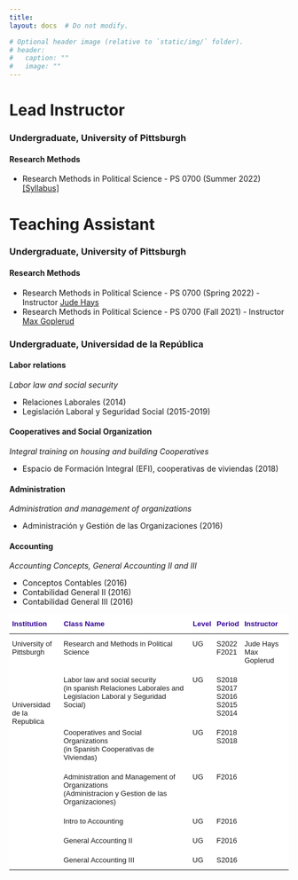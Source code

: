 ```yaml
---
title: 
layout: docs  # Do not modify.

# Optional header image (relative to `static/img/` folder).
# header:
#   caption: ""
#   image: ""
---
```

# Lead Instructor

### Undergraduate, University of Pittsburgh 

#### Research Methods 

* Research Methods in Political Science - PS 0700 (Summer 2022) [[Syllabus]](https://www.dropbox.com/s/shpfv8m1ke1iyr3/PS0700_S22.pdf?dl=0)


# Teaching Assistant 

### Undergraduate, University of Pittsburgh  

#### Research Methods 

* Research Methods in Political Science - PS 0700 (Spring 2022) - Instructor [Jude Hays](https://sites.pitt.edu/~jch61/)
* Research Methods in Political Science - PS 0700 (Fall 2021) - Instructor [Max Goplerud](https://mgoplerud.com/)

### Undergraduate, Universidad de la República  

#### Labor relations 
_Labor law and social security_
* Relaciones Laborales (2014)
* Legislación Laboral y Seguridad Social (2015-2019)  

#### Cooperatives and Social Organization
_Integral training on housing and building Cooperatives_ 
* Espacio de Formación Integral (EFI), cooperativas de viviendas (2018)

#### Administration 
_Administration and management of organizations_
* Administración y Gestión de las Organizaciones (2016)

#### Accounting 
_Accounting Concepts, General Accounting II and III_
* Conceptos Contables (2016)
* Contabilidad General II (2016)
* Contabilidad General III (2016)

<style type="text/css">@media screen and (max-width: 767px) {.tg {width: auto !important;}.tg col {width: auto !important;}.tg-wrap {overflow-x: auto;-webkit-overflow-scrolling: touch;margin: auto 0px;}}</style><div class="tg-wrap"><table style="border-collapse:collapse;border-spacing:0;border:none;margin:0px auto" class="tg"><thead><tr><th style="background-color:#ffffff;border-color:#000000;border-style:solid;border-width:0px;color:#340096;font-family:Verdana, Geneva, sans-serif !important;font-size:13px;font-weight:bold;overflow:hidden;padding:10px 5px;position:-webkit-sticky;position:sticky;text-align:left;top:-1px;vertical-align:top;will-change:transform;word-break:normal">Institution</th><th style="background-color:#ffffff;border-color:#000000;border-style:solid;border-width:0px;color:#340096;font-family:Verdana, Geneva, sans-serif !important;font-size:13px;font-weight:bold;overflow:hidden;padding:10px 5px;position:-webkit-sticky;position:sticky;text-align:left;top:-1px;vertical-align:top;will-change:transform;word-break:normal">Class Name</th><th style="background-color:#ffffff;border-color:#000000;border-style:solid;border-width:0px;color:#340096;font-family:Verdana, Geneva, sans-serif !important;font-size:13px;font-weight:bold;overflow:hidden;padding:10px 5px;position:-webkit-sticky;position:sticky;text-align:left;top:-1px;vertical-align:top;will-change:transform;word-break:normal">Level</th><th style="background-color:#ffffff;border-color:#000000;border-style:solid;border-width:0px;color:#340096;font-family:Verdana, Geneva, sans-serif !important;font-size:13px;font-weight:bold;overflow:hidden;padding:10px 5px;position:-webkit-sticky;position:sticky;text-align:left;top:-1px;vertical-align:top;will-change:transform;word-break:normal">Period</th><th style="background-color:#ffffff;border-color:#000000;border-style:solid;border-width:0px;color:#340096;font-family:Verdana, Geneva, sans-serif !important;font-size:13px;font-weight:bold;overflow:hidden;padding:10px 5px;position:-webkit-sticky;position:sticky;text-align:left;top:-1px;vertical-align:top;will-change:transform;word-break:normal">Instructor</th></tr></thead><tbody><tr><td style="background-color:#ffffff;border-color:#000000;border-style:solid;border-width:0px;font-family:Verdana, Geneva, sans-serif !important;font-size:13px;overflow:hidden;padding:10px 5px;text-align:left;vertical-align:top;word-break:normal">University of <br>Pittsburgh</td><td style="background-color:#ffffff;border-color:#000000;border-style:solid;border-width:0px;font-family:Verdana, Geneva, sans-serif !important;font-size:13px;overflow:hidden;padding:10px 5px;text-align:left;vertical-align:top;word-break:normal">Research and Methods in Political Science</td><td style="background-color:#ffffff;border-color:#000000;border-style:solid;border-width:0px;font-family:Verdana, Geneva, sans-serif !important;font-size:13px;overflow:hidden;padding:10px 5px;text-align:left;vertical-align:top;word-break:normal">UG</td><td style="background-color:#ffffff;border-color:#000000;border-style:solid;border-width:0px;font-family:Verdana, Geneva, sans-serif !important;font-size:13px;overflow:hidden;padding:10px 5px;text-align:left;vertical-align:top;word-break:normal">S2022 <br>F2021</td><td style="background-color:#ffffff;border-color:#000000;border-style:solid;border-width:0px;font-family:Verdana, Geneva, sans-serif !important;font-size:13px;overflow:hidden;padding:10px 5px;text-align:left;vertical-align:top;word-break:normal">Jude Hays<br>Max Goplerud</td></tr><tr><td style="background-color:#ffffff;border-color:#000000;border-style:solid;border-width:0px;font-family:Verdana, Geneva, sans-serif !important;font-size:13px;overflow:hidden;padding:10px 5px;text-align:left;vertical-align:top;word-break:normal" rowspan="6"><br><br><br>Universidad <br>de la Republica</td><td style="background-color:#ffffff;border-color:#000000;border-style:solid;border-width:0px;font-family:Verdana, Geneva, sans-serif !important;font-size:13px;overflow:hidden;padding:10px 5px;text-align:left;vertical-align:top;word-break:normal">Labor law and social security <br>(in spanish Relaciones Laborales and <br>Legislacion Laboral y Seguridad Social)</td><td style="background-color:#ffffff;border-color:#000000;border-style:solid;border-width:0px;font-family:Verdana, Geneva, sans-serif !important;font-size:13px;overflow:hidden;padding:10px 5px;text-align:left;vertical-align:top;word-break:normal">UG</td><td style="background-color:#ffffff;border-color:#000000;border-style:solid;border-width:0px;font-family:Verdana, Geneva, sans-serif !important;font-size:13px;overflow:hidden;padding:10px 5px;text-align:left;vertical-align:top;word-break:normal">S2018<br>S2017<br>S2016<br>S2015<br>S2014</td><td style="background-color:#ffffff;border-color:#000000;border-style:solid;border-width:0px;font-family:Verdana, Geneva, sans-serif !important;font-size:13px;overflow:hidden;padding:10px 5px;text-align:left;vertical-align:top;word-break:normal"></td></tr><tr><td style="background-color:#ffffff;border-color:#000000;border-style:solid;border-width:0px;font-family:Verdana, Geneva, sans-serif !important;font-size:13px;overflow:hidden;padding:10px 5px;text-align:left;vertical-align:top;word-break:normal">Cooperatives and Social Organizations<br>(in Spanish Cooperativas de Viviendas)</td><td style="background-color:#ffffff;border-color:#000000;border-style:solid;border-width:0px;font-family:Verdana, Geneva, sans-serif !important;font-size:13px;overflow:hidden;padding:10px 5px;text-align:left;vertical-align:top;word-break:normal">UG</td><td style="background-color:#ffffff;border-color:#000000;border-style:solid;border-width:0px;font-family:Verdana, Geneva, sans-serif !important;font-size:13px;overflow:hidden;padding:10px 5px;text-align:left;vertical-align:top;word-break:normal">F2018<br>S2018</td><td style="background-color:#ffffff;border-color:#000000;border-style:solid;border-width:0px;font-family:Verdana, Geneva, sans-serif !important;font-size:13px;overflow:hidden;padding:10px 5px;text-align:left;vertical-align:top;word-break:normal"></td></tr><tr><td style="background-color:#ffffff;border-color:#000000;border-style:solid;border-width:0px;font-family:Verdana, Geneva, sans-serif !important;font-size:13px;overflow:hidden;padding:10px 5px;text-align:left;vertical-align:top;word-break:normal">Administration and Management of Organizations<br>(Administracion y Gestion de las Organizaciones)</td><td style="background-color:#ffffff;border-color:#000000;border-style:solid;border-width:0px;font-family:Verdana, Geneva, sans-serif !important;font-size:13px;overflow:hidden;padding:10px 5px;text-align:left;vertical-align:top;word-break:normal">UG</td><td style="background-color:#ffffff;border-color:#000000;border-style:solid;border-width:0px;font-family:Verdana, Geneva, sans-serif !important;font-size:13px;overflow:hidden;padding:10px 5px;text-align:left;vertical-align:top;word-break:normal">F2016</td><td style="background-color:#ffffff;border-color:#000000;border-style:solid;border-width:0px;font-family:Verdana, Geneva, sans-serif !important;font-size:13px;overflow:hidden;padding:10px 5px;text-align:left;vertical-align:top;word-break:normal"></td></tr><tr><td style="background-color:#FFF;border-style:solid;border-width:0px;font-family:Verdana, Geneva, sans-serif !important;font-size:13px;overflow:hidden;padding:10px 5px;text-align:left;vertical-align:top;word-break:normal">Intro to Accounting<br></td><td style="background-color:#FFF;border-style:solid;border-width:0px;font-family:Verdana, Geneva, sans-serif !important;font-size:13px;overflow:hidden;padding:10px 5px;text-align:left;vertical-align:top;word-break:normal">UG</td><td style="background-color:#FFF;border-style:solid;border-width:0px;font-family:Verdana, Geneva, sans-serif !important;font-size:13px;overflow:hidden;padding:10px 5px;text-align:left;vertical-align:top;word-break:normal">F2016</td><td style="background-color:#FFF;border-style:solid;border-width:0px;font-family:Verdana, Geneva, sans-serif !important;font-size:13px;overflow:hidden;padding:10px 5px;text-align:left;vertical-align:top;word-break:normal"></td></tr><tr><td style="background-color:#FFF;border-style:solid;border-width:0px;font-family:Verdana, Geneva, sans-serif !important;font-size:13px;overflow:hidden;padding:10px 5px;text-align:left;vertical-align:top;word-break:normal">General Accounting II</td><td style="background-color:#FFF;border-style:solid;border-width:0px;font-family:Verdana, Geneva, sans-serif !important;font-size:13px;overflow:hidden;padding:10px 5px;text-align:left;vertical-align:top;word-break:normal">UG</td><td style="background-color:#FFF;border-style:solid;border-width:0px;font-family:Verdana, Geneva, sans-serif !important;font-size:13px;overflow:hidden;padding:10px 5px;text-align:left;vertical-align:top;word-break:normal">F2016</td><td style="background-color:#FFF;border-style:solid;border-width:0px;font-family:Verdana, Geneva, sans-serif !important;font-size:13px;overflow:hidden;padding:10px 5px;text-align:left;vertical-align:top;word-break:normal"></td></tr><tr><td style="background-color:#FFF;border-style:solid;border-width:0px;font-family:Verdana, Geneva, sans-serif !important;font-size:13px;overflow:hidden;padding:10px 5px;text-align:left;vertical-align:top;word-break:normal">General Accounting III</td><td style="background-color:#FFF;border-style:solid;border-width:0px;font-family:Verdana, Geneva, sans-serif !important;font-size:13px;overflow:hidden;padding:10px 5px;text-align:left;vertical-align:top;word-break:normal">UG</td><td style="background-color:#FFF;border-style:solid;border-width:0px;font-family:Verdana, Geneva, sans-serif !important;font-size:13px;overflow:hidden;padding:10px 5px;text-align:left;vertical-align:top;word-break:normal">S2016</td><td style="background-color:#FFF;border-style:solid;border-width:0px;font-family:Verdana, Geneva, sans-serif !important;font-size:13px;overflow:hidden;padding:10px 5px;text-align:left;vertical-align:top;word-break:normal"></td></tr></tbody></table></div>

